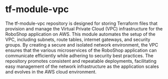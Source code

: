 # tf-module-vpc

The tf-module-vpc repository is designed for storing Terraform files that provision and manage the Virtual Private Cloud 
(VPC) infrastructure for the RoboShop application on AWS. This module automates the setup of the VPC, including subnets,
route tables, internet gateways, and security groups. By creating a secure and isolated network environment, the VPC ensures
that the various microservices of the RoboShop application can communicate efficiently while adhering to security best 
practices. The repository promotes consistent and repeatable deployments, facilitating easy management of the network 
infrastructure as the application scales and evolves in the AWS cloud environment.
